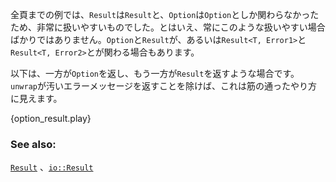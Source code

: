 <!-- The previous examples have always been very convenient; a `Result` interacts with the same
`Results` and an `Option` with the same `Option`. Sometimes it is not this easy though;
`Options` and `Results` may have to interact or even `Result<T, Error1>` with
`Result<T, Error2>`. -->
全頁までの例では、`Result`は`Result`と、`Option`は`Option`としか関わらなかったため、非常に扱いやすいものでした。とはいえ、常にこのような扱いやすい場合ばかりではありません。`Option`と`Result`が、あるいは`Result<T, Error1>`と`Result<T, Error2>`とが関わる場合もあります。

<!-- Here is an example where one returns an `Option` and the other returns an `Result`. Aside
from messy errors provided by `unwrap`, this looks reasonable: -->
以下は、一方が`Option`を返し、もう一方が`Result`を返すような場合です。`unwrap`が汚いエラーメッセージを返すことを除けば、これは筋の通ったやり方に見えます。

{option_result.play}

### See also:

[`Result`][result] 、[`io::Result`][io_result]

[result]: http://doc.rust-lang.org/std/result/enum.Result.html
[io_result]: http://doc.rust-lang.org/std/io/type.Result.html
